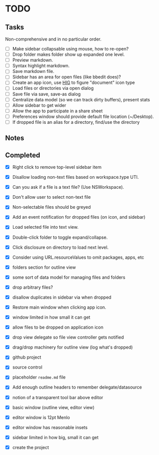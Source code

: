# TODO

## Tasks

Non-comprehensive and in no particular order.

- [ ] Make sidebar collapsable using mouse, how to re-open?
- [ ] Drop folder makes folder show up expanded one level.
- [ ] Preview markdown.
- [ ] Syntax highlight markdown.
- [ ] Save markdown file.
- [ ] Sidebar has an area for open files (like bbedit does)?
- [ ] Create an app icon, use [HIG][appicon] to figure "document" icon type
- [ ] Load files or directories via open dialog
- [ ] Save file via save, save-as dialog
- [ ] Centralize data model (so we can track dirty buffers), present stats
- [ ] Allow sidebar to get wider
- [ ] Allow the app to participate in a share sheet
- [ ] Preferences window should provide default file location (~/Desktop).
- [ ] If dropped file is an alias for a directory, find/use the directory

## Notes

## Completed

- [x] Right click to remove top-level sidebar item
- [x] Disallow loading non-text files based on workspace.type UTI.
- [x] Can you ask if a file is a text file? (Use NSWorkspace).
- [x] Don't allow user to select non-text file
- [x] Non-selectable files should be greyed
- [x] Add an event notification for dropped files (on icon, and sidebar)
- [x] Load selected file into text view.
- [x] Double-click folder to toggle expand/collapse.
- [x] Click disclosure on directory to load next level.
- [x] Consider using URL.resourceValues to omit packages, apps, etc
- [x] folders section for outline view
- [x] some sort of data model for managing files and folders
- [x] drop arbitrary files?
- [x] disallow duplicates in sidebar via when dropped
- [x] Restore main window when clicking app icon.
- [x] window limited in how small it can get
- [x] allow files to be dropped on application icon
- [x] drop view delegate so file view controller gets notified
- [x] drag/drop machinery for outline view (log what's dropped)
- [x] github project
- [x] source control
- [x] placeholder `readme.md` file
- [x] Add enough outline headers to remember delegate/datasource
- [x] notion of a transparent tool bar above editor
- [x] basic window (outline view, editor view)
- [x] editor window is 12pt Menlo
- [x] editor window has reasonable insets
- [x] sidebar limited in how big, small it can get
- [x] create the project


[hig]: https://developer.apple.com/design/human-interface-guidelines/macos/overview/themes/
[appicon]: https://developer.apple.com/design/human-interface-guidelines/macos/icons-and-images/app-icon/
